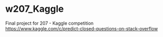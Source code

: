 # w207_Kaggle
Final project for 207 - Kaggle competition   
https://www.kaggle.com/c/predict-closed-questions-on-stack-overflow
